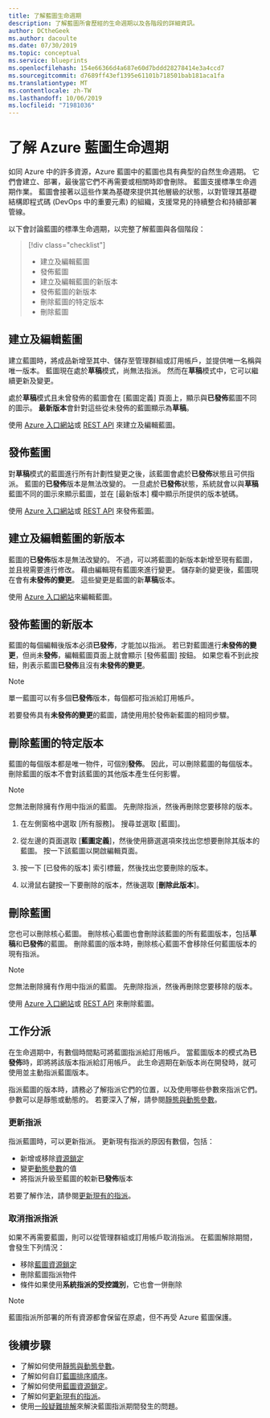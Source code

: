 ```yaml
---
title: 了解藍圖生命週期
description: 了解藍圖所會歷經的生命週期以及各階段的詳細資訊。
author: DCtheGeek
ms.author: dacoulte
ms.date: 07/30/2019
ms.topic: conceptual
ms.service: blueprints
ms.openlocfilehash: 154e66366d4a687e60d7bddd28278414e3a4ccd7
ms.sourcegitcommit: d7689ff43ef1395e61101b718501bab181aca1fa
ms.translationtype: MT
ms.contentlocale: zh-TW
ms.lasthandoff: 10/06/2019
ms.locfileid: "71981036"
---
```

# <a name="understand-the-lifecycle-of-an-azure-blueprint"></a>了解 Azure 藍圖生命週期

如同 Azure 中的許多資源，Azure 藍圖中的藍圖也具有典型的自然生命週期。 它們會建立、部署，最後當它們不再需要或相關時即會刪除。
藍圖支援標準生命週期作業。 藍圖會接著以這些作業為基礎來提供其他層級的狀態，以對管理其基礎結構即程式碼 (DevOps 中的重要元素) 的組織，支援常見的持續整合和持續部署管線。

以下會討論藍圖的標準生命週期，以完整了解藍圖與各個階段：

> [!div class="checklist"]
> - 建立及編輯藍圖
> - 發佈藍圖
> - 建立及編輯藍圖的新版本
> - 發佈藍圖的新版本
> - 刪除藍圖的特定版本
> - 刪除藍圖

## <a name="creating-and-editing-a-blueprint"></a>建立及編輯藍圖

建立藍圖時，將成品新增至其中、儲存至管理群組或訂用帳戶，並提供唯一名稱與唯一版本。 藍圖現在處於**草稿**模式，尚無法指派。 然而在**草稿**模式中，它可以繼續更新及變更。

處於**草稿**模式且未曾發佈的藍圖會在 [藍圖定義] 頁面上，顯示與**已發佈**藍圖不同的圖示。 **最新版本**會針對這些從未發佈的藍圖顯示為**草稿**。

使用 [Azure 入口網站](../create-blueprint-portal.md#create-a-blueprint)或 [REST API](../create-blueprint-rest-api.md#create-a-blueprint) 來建立及編輯藍圖。

## <a name="publishing-a-blueprint"></a>發佈藍圖

對**草稿**模式的藍圖進行所有計劃性變更之後，該藍圖會處於**已發佈**狀態且可供指派。 藍圖的**已發佈**版本是無法改變的。
一旦處於**已發佈**狀態，系統就會以與**草稿**藍圖不同的圖示來顯示藍圖，並在 [最新版本] 欄中顯示所提供的版本號碼。

使用 [Azure 入口網站](../create-blueprint-portal.md#publish-a-blueprint)或 [REST API](../create-blueprint-rest-api.md#publish-a-blueprint) 來發佈藍圖。

## <a name="creating-and-editing-a-new-version-of-the-blueprint"></a>建立及編輯藍圖的新版本

藍圖的**已發佈**版本是無法改變的。 不過，可以將藍圖的新版本新增至現有藍圖，並且視需要進行修改。 藉由編輯現有藍圖來進行變更。 儲存新的變更後，藍圖現在會有**未發佈的變更**。 這些變更是藍圖的新**草稿**版本。

使用 [Azure 入口網站](../create-blueprint-portal.md#edit-a-blueprint)來編輯藍圖。

## <a name="publishing-a-new-version-of-the-blueprint"></a>發佈藍圖的新版本

藍圖的每個編輯後版本必須**已發佈**，才能加以指派。 若已對藍圖進行**未發佈的變更**，但尚未**發佈**，編輯藍圖頁面上就會顯示 [發佈藍圖] 按鈕。 如果您看不到此按鈕，則表示藍圖**已發佈**且沒有**未發佈的變更**。

> [!NOTE]
> 單一藍圖可以有多個**已發佈**版本，每個都可指派給訂用帳戶。

若要發佈具有**未發佈的變更**的藍圖，請使用用於發佈新藍圖的相同步驟。

## <a name="deleting-a-specific-version-of-the-blueprint"></a>刪除藍圖的特定版本

藍圖的每個版本都是唯一物件，可個別**發佈**。 因此，可以刪除藍圖的每個版本。 刪除藍圖的版本不會對該藍圖的其他版本產生任何影響。

> [!NOTE]
> 您無法刪除擁有作用中指派的藍圖。 先刪除指派，然後再刪除您要移除的版本。

1. 在左側窗格中選取 [所有服務]。 搜尋並選取 [藍圖]。

1. 從左邊的頁面選取 [**藍圖定義**]，然後使用篩選選項來找出您想要刪除其版本的藍圖。 按一下該藍圖以開啟編輯頁面。

1. 按一下 [已發佈的版本] 索引標籤，然後找出您要刪除的版本。

1. 以滑鼠右鍵按一下要刪除的版本，然後選取 [**刪除此版本**]。

## <a name="deleting-the-blueprint"></a>刪除藍圖

您也可以刪除核心藍圖。 刪除核心藍圖也會刪除該藍圖的所有藍圖版本，包括**草稿**和**已發佈**的藍圖。 刪除藍圖的版本時，刪除核心藍圖不會移除任何藍圖版本的現有指派。

> [!NOTE]
> 您無法刪除擁有作用中指派的藍圖。 先刪除指派，然後再刪除您要移除的版本。

使用 [Azure 入口網站](../create-blueprint-portal.md#delete-a-blueprint)或 [REST API](../create-blueprint-rest-api.md#delete-a-blueprint) 來刪除藍圖。

## <a name="assignments"></a>工作分派

在生命週期中，有數個時間點可將藍圖指派給訂用帳戶。 當藍圖版本的模式為**已發佈**時，即將將該版本指派給訂用帳戶。 此生命週期在新版本尚在開發時，就可使用並主動指派藍圖版本。

指派藍圖的版本時，請務必了解指派它們的位置，以及使用哪些參數來指派它們。 參數可以是靜態或動態的。 若要深入了解，請參閱[靜態與動態參數](parameters.md)。

### <a name="updating-assignments"></a>更新指派

指派藍圖時，可以更新指派。 更新現有指派的原因有數個，包括：

- 新增或移除[資源鎖定](resource-locking.md)
- 變更[動態參數](parameters.md#dynamic-parameters)的值
- 將指派升級至藍圖的較新**已發佈**版本

若要了解作法，請參閱[更新現有的指派](../how-to/update-existing-assignments.md)。

### <a name="unassigning-assignments"></a>取消指派指派

如果不再需要藍圖，則可以從管理群組或訂用帳戶取消指派。 在藍圖解除期間，會發生下列情況：

- 移除[藍圖資源鎖定](resource-locking.md)
- 刪除藍圖指派物件
- 條件如果使用**系統指派的受控識別**，它也會一併刪除

> [!NOTE]
> 藍圖指派所部署的所有資源都會保留在原處，但不再受 Azure 藍圖保護。

## <a name="next-steps"></a>後續步驟

- 了解如何使用[靜態與動態參數](parameters.md)。
- 了解如何自訂[藍圖排序順序](sequencing-order.md)。
- 了解如何使用[藍圖資源鎖定](resource-locking.md)。
- 了解如何[更新現有的指派](../how-to/update-existing-assignments.md)。
- 使用[一般疑難排解](../troubleshoot/general.md)來解決藍圖指派期間發生的問題。